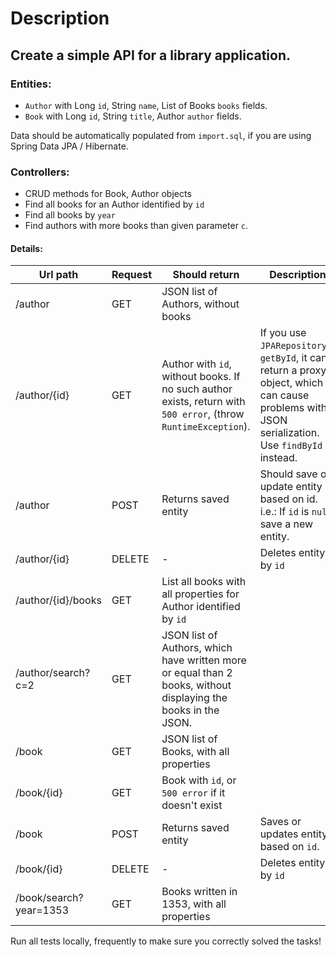 # Description

## Create a simple API for a library application.

### Entities:

 - `Author` with Long `id`, String `name`, List of Books `books` fields.
 - `Book` with Long `id`, String `title`, Author `author` fields.

Data should be automatically populated from `import.sql`, if you are using Spring Data JPA / Hibernate.

### Controllers:
 - CRUD methods for Book, Author objects
 - Find all books for an Author identified by `id`
 - Find all books by `year`
 - Find authors with more books than given parameter `c`.
#### Details:
 
| Url path | Request | Should return | Description |
|---|---|---|---|
| /author | GET | JSON list of Authors, without books |
| /author/{id} | GET | Author with `id`, without books. If no such author exists, return with `500 error`, (throw `RuntimeException`). | If you use `JPARepository`'s `getById`, it can return a proxy object, which can cause problems with JSON serialization. Use `findById` instead.
| /author | POST | Returns saved entity | Should save or update entity based on id. i.e.: If `id` is `null`, save a new entity.
| /author/{id} | DELETE | - | Deletes entity by `id`
| /author/{id}/books | GET | List all books with all properties for Author identified by `id` | 
| /author/search?c=2 | GET | JSON list of Authors, which have written more or equal than 2 books, without displaying the books in the JSON.
| /book | GET | JSON list of Books, with all properties |
| /book/{id} | GET | Book with `id`, or `500 error` if it doesn't exist | 
| /book | POST | Returns saved entity | Saves or updates entity, based on `id`.
| /book/{id} | DELETE | - | Deletes entity by `id`
| /book/search?year=1353 | GET | Books written in 1353, with all properties |


Run all tests locally, frequently to make sure you correctly solved the tasks! 
